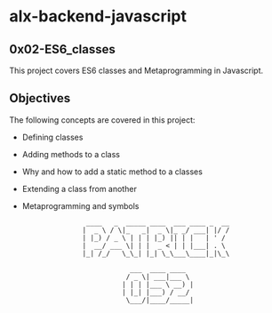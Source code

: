 # alx-backend-javascript

## 0x02-ES6_classes
This project covers ES6 classes and Metaprogramming in Javascript.

## Objectives
The following concepts are covered in this project:
- Defining classes
- Adding methods to a class
- Why and how to add a static method to a classes
- Extending a class from another
- Metaprogramming and symbols

                      ____   _  _____ ____  ___ ____ _  __
                     |  _ \ / \|_   _|  _ \|_ _/ ___| |/ /
                     | |_) / _ \ | | | |_) || | |   | ' / 
                     |  __/ ___ \| | |  _ < | | |___| . \ 
                     |_| /_/   \_\_| |_| \_\___\____|_|\_\
                                                          
                                 ___  ____ ____  
                                / _ \| ___|___ \ 
                               | | | |___ \ __) |
                               | |_| |___) / __/ 
                                \___/|____/_____|
                                                 

